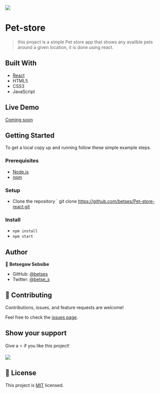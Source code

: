 ![](https://img.shields.io/badge/Pet-store-v1.0.0-blue.svg)

# Pet-store

> this project is a simple Pet store app that shows any availble pets around a given location, it is done using react.

## Built With

- [React](https://reactjs.org/)
- HTML5
- CSS3
- JavaScript

## Live Demo

[Coming soon]("#")

## Getting Started

To get a local copy up and running follow these simple example steps.

### Prerequisites

- [Node.js](https://nodejs.org/)
- [npm](https://www.npmjs.com/)

### Setup

- Clone the repository ` git clone https://github.com/betses/Pet-store-react.git

### Install

- `npm install`
- `npm start`

## Author

👤 **Betsegaw Sebsibe**

- GitHub: [@betses](https://github.com/betses)
- Twitter: [@betse_s](https://twitter.com/betse_s)

## 🤝 Contributing

Contributions, issues, and feature requests are welcome!

Feel free to check the [issues page](../../issues/).

## Show your support

Give a ⭐️ if you like this project!

![](https://img.shields.io/badge/stars-0.0.1-brightgreen.svg)

## 📝 License

This project is [MIT](./MIT.md) licensed.
